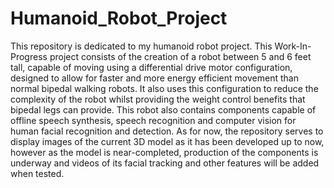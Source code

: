 # Humanoid_Robot_Project
This repository is dedicated to my humanoid robot project. This Work-In-Progress project consists of the creation of a robot between 5 and 6 feet tall, 
capable of moving using a differential drive motor configuration, designed to allow for faster and more energy efficient movement than normal bipedal walking robots. 
It also uses this configuration to reduce the complexity of the robot whilst providing the weight control benefits that bipedal legs can provide.
This robot also contains components capable of offline speech synthesis, speech recognition and computer vision for human facial recognition and detection.
As for now, the repository serves to display images of the current 3D model as it has been developed up to now, however as the model is near-completed, production of the components
is underway and videos of its facial tracking and other features will be added when tested.
